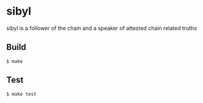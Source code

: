 sibyl
=====

sibyl is a follower of the chain and a speaker of attested chain related truths

Build
-----

    $ make


Test
-----

    $ make test    
